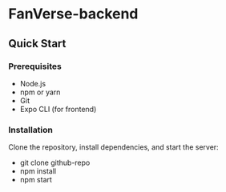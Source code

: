# FanVerse-backend

## Quick Start

### Prerequisites
- Node.js
- npm or yarn 
- Git
- Expo CLI (for frontend)
  
### Installation
Clone the repository, install dependencies, and start the server:
- git clone github-repo
- npm install
- npm start
